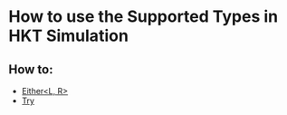 # How to use the Supported Types in HKT Simulation

## How to:

- [Either<L, R>](either_monad.md)
- [Try](try_monad.md)